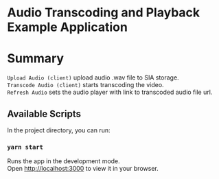 # Audio Transcoding and Playback Example Application

# Summary

`Upload Audio (client)` upload audio .wav file to SIA storage.  
`Transcode Audio (client)` starts transcoding the video.  
`Refresh Audio` sets the audio player with link to transcoded audio file url.

## Available Scripts

In the project directory, you can run:

### `yarn start`

Runs the app in the development mode.\
Open [http://localhost:3000](http://localhost:3000) to view it in your browser.
